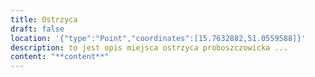```yaml
---
title: Ostrzyca
draft: false
location: '{"type":"Point","coordinates":[15.7632882,51.0559588]}'
description: to jest opis miejsca ostrzyca proboszczowicka ...
content: "**c﻿ontent**"
---
```

